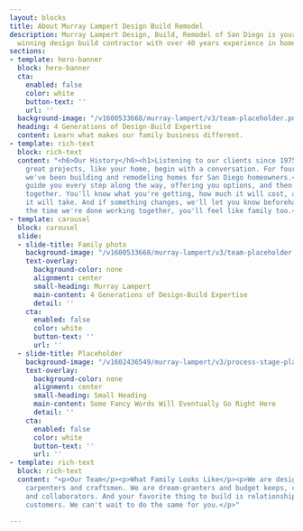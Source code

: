 ```yaml
---
layout: blocks
title: About Murray Lampert Design Build Remodel
description: Murray Lampert Design, Build, Remodel of San Diego is your BBB award
  winning design build contractor with over 40 years experience in home remodeling.
sections:
- template: hero-banner
  block: hero-banner
  cta:
    enabled: false
    color: white
    button-text: ''
    url: ''
  background-image: "/v1600533668/murray-lampert/v3/team-placeholder.png"
  heading: 4 Generations of Design-Build Expertise
  content: Learn what makes our family business different.
- template: rich-text
  block: rich-text
  content: "<h6>Our History</h6><h1>Listening to our clients since 1975.</h1><p>All
    great projects, like your home, begin with a conversation. For four generations,
    we've been building and remodeling homes for San Diego homeowners.</p><p>We will
    guide you every step along the way, offering you options, and then making decisions
    together. You'll know what you're getting, how much it will cost, and the steps
    it will take. And if something changes, we'll let you know beforehand.</p><p>By
    the time we're done working together, you'll feel like family too.</p>"
- template: carousel
  block: carousel
  slide:
  - slide-title: Family photo
    background-image: "/v1600533668/murray-lampert/v3/team-placeholder.png"
    text-overlay:
      background-color: none
      alignment: center
      small-heading: Murray Lampert
      main-content: 4 Generations of Design-Build Expertise
      detail: ''
    cta:
      enabled: false
      color: white
      button-text: ''
      url: ''
  - slide-title: Placeholder
    background-image: "/v1602436549/murray-lampert/v3/process-stage-placeholder-2.jpg"
    text-overlay:
      background-color: none
      alignment: center
      small-heading: Small Heading
      main-content: Some Fancy Words Will Eventually Go Right Here
      detail: ''
    cta:
      enabled: false
      color: white
      button-text: ''
      url: ''
- template: rich-text
  block: rich-text
  content: "<p>Our Team</p><p>What Family Looks Like</p><p>We are designers and architects,
    carpenters and craftsmen. We are dream-granters and budget keeps, communicators
    and collaborators. And your favorite thing to build is relationships with our
    customers. We can't wait to do the same for you.</p>"

---
```

